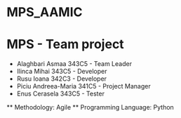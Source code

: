 # MPS_AAMIC
# MPS - Team project

- Alaghbari Asmaa 343C5 - Team Leader
- Ilinca Mihai 343C5 - Developer
- Rusu Ioana 342C3 - Developer
- Piciu Andreea-Maria 341C5 - Project Manager
- Enus Cerasela 343C5 - Tester

** Methodology: Agile
** Programming Language: Python

